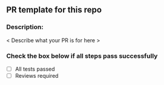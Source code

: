 ## PR template for this repo

### Description:
< Describe what your PR is for here >

### Check the box below if all steps pass successfully
- [ ] All tests passed
- [ ] Reviews required